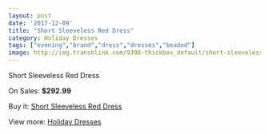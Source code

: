 ```yaml
---
layout: post
date: '2017-12-09'
title: "Short Sleeveless Red Dress"
category: Holiday Dresses
tags: ["evening","brand","dress","dresses","beaded"]
image: http://img.transblink.com/9398-thickbox_default/short-sleeveless-red-dress.jpg
---
```

Short Sleeveless Red Dress

On Sales: **$292.99**
<a href="https://www.transblink.com/en/holiday-dresses/3072-short-sleeveless-red-dress.html"><amp-img layout="responsive" width="600" height="600" src="//img.transblink.com/9398-thickbox_default/short-sleeveless-red-dress.jpg" alt="Short Sleeveless Red Dress 0" /></a>
<a href="https://www.transblink.com/en/holiday-dresses/3072-short-sleeveless-red-dress.html"><amp-img layout="responsive" width="600" height="600" src="//img.transblink.com/9400-thickbox_default/short-sleeveless-red-dress.jpg" alt="Short Sleeveless Red Dress 1" /></a>
<a href="https://www.transblink.com/en/holiday-dresses/3072-short-sleeveless-red-dress.html"><amp-img layout="responsive" width="600" height="600" src="//img.transblink.com/9399-thickbox_default/short-sleeveless-red-dress.jpg" alt="Short Sleeveless Red Dress 2" /></a>

Buy it: [Short Sleeveless Red Dress](https://www.transblink.com/en/holiday-dresses/3072-short-sleeveless-red-dress.html "Short Sleeveless Red Dress")

View more: [Holiday Dresses](https://www.transblink.com/en/8-holiday-dresses "Holiday Dresses")